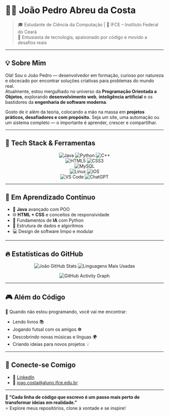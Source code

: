 # 👨‍💻 João Pedro Abreu da Costa

> 🎓 Estudante de Ciência da Computação | 💚 IFCE – Instituto Federal do Ceará  
> 🚀 Entusiasta de tecnologia, apaixonado por código e movido a desafios reais

---

## 💡 Sobre Mim

Olá! Sou o João Pedro — desenvolvedor em formação, curioso por natureza e obcecado por encontrar soluções criativas para problemas do mundo real.  
Atualmente, estou mergulhado no universo da **Programação Orientada a Objetos**, explorando **desenvolvimento web**, **inteligência artificial** e os bastidores da **engenharia de software moderna**.

Gosto de ir além da teoria, colocando a mão na massa em **projetos práticos, desafiadores e com propósito.** Seja um site, uma automação ou um sistema completo — o importante é aprender, crescer e compartilhar.

---

## 🧰 Tech Stack & Ferramentas

<div align="center">
  
  ![Java](https://img.shields.io/badge/Java-ED8B00?style=for-the-badge&logo=openjdk&logoColor=white)
  ![Python](https://img.shields.io/badge/Python-3776AB?style=for-the-badge&logo=python&logoColor=ffdd54)
  ![C++](https://img.shields.io/badge/C++-00599C?style=for-the-badge&logo=cplusplus&logoColor=white)  
  ![HTML5](https://img.shields.io/badge/HTML5-E34F26?style=for-the-badge&logo=html5&logoColor=white)
  ![CSS3](https://img.shields.io/badge/CSS3-1572B6?style=for-the-badge&logo=css3&logoColor=white)  
  ![MySQL](https://img.shields.io/badge/MySQL-4479A1?style=for-the-badge&logo=mysql&logoColor=white)  
  ![Linux](https://img.shields.io/badge/Linux-FCC624?style=for-the-badge&logo=linux&logoColor=black)
  ![iOS](https://img.shields.io/badge/iOS-000000?style=for-the-badge&logo=ios&logoColor=white)  
  ![VS Code](https://img.shields.io/badge/VS_Code-007ACC?style=for-the-badge&logo=visual-studio-code&logoColor=white)
  ![ChatGPT](https://img.shields.io/badge/ChatGPT-74aa9c?style=for-the-badge&logo=openai&logoColor=white)

</div>

---

## 🌱 Em Aprendizado Contínuo

- 🧠 **Java** avançado com POO  
- 🌐 **HTML + CSS** e conceitos de responsividade  
- 🤖 Fundamentos de **IA** com Python  
- 🧩 Estrutura de dados e algoritmos  
- 💻 Design de software limpo e modular

---

## 🔥 Estatísticas do GitHub

<div align="center">

![João GitHub Stats](https://github-readme-stats.vercel.app/api?username=ByJoao1&show_icons=true&theme=radical&hide=prs)
![Linguagens Mais Usadas](https://github-readme-stats.vercel.app/api/top-langs/?username=ByJoao1&layout=compact&theme=radical)

![GitHub Activity Graph](https://github-readme-activity-graph.vercel.app/graph?username=ByJoao1&theme=xcode)

</div>

---

## 🎮 Além do Código

🧩 Quando não estou programando, você vai me encontrar:

- Lendo livros 📚  
- Jogando futsal com os amigos ⚽  
- Descobrindo novas músicas e línguas 🌍  
- Criando ideias para novos projetos 💡

---

## 🤝 Conecte-se Comigo

- 💼 [LinkedIn](https://www.linkedin.com/in/jo%C3%A3o-pedro-abreu-da-costa-398616286)  
- 📧 joao.costa@aluno.ifce.edu.br  

---

**💬 "Cada linha de código que escrevo é um passo mais perto de transformar ideias em realidade."**  
⭐ Explore meus repositórios, clone à vontade e se inspire!

